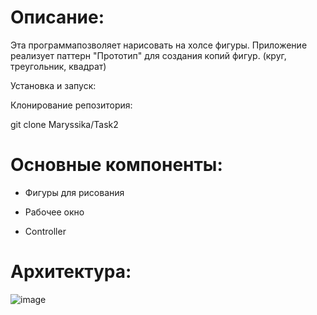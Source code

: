 # Описание:

Эта программапозволяет нарисовать на холсе фигуры. Приложение реализует паттерн "Прототип" для создания копий фигур. (круг, треугольник, квадрат)

Установка и запуск:

Клонирование репозитория:

git clone Maryssika/Task2

# Основные компоненты:

- Фигуры для рисования

- Рабочее окно

- Controller

# Архитектура:

![image](https://github.com/user-attachments/assets/41a0b2e2-1a98-46a3-b336-a8ed2af1d6b0)
